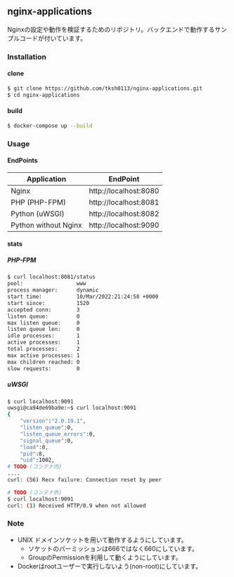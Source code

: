 ## nginx-applications

Nginxの設定や動作を検証するためのリポジトリ。バックエンドで動作するサンプルコードが付いています。
 
### Installation
#### clone
```bash
$ git clone https://github.com/tksh0113/nginx-applications.git
$ cd nginx-applications
```

#### build
```bash
$ docker-compose up --build
```

### Usage
#### EndPoints
|  Application  |  EndPoint  |
| ---- | ---- |
| Nginx | http://localhost:8080 |
| PHP (PHP-FPM)| http://localhost:8081 |
| Python (uWSGI)| http://localhost:8082 |
| Python without Nginx | http://localhost:9090 |

#### stats
##### PHP-FPM
```bash
$ curl localhost:8081/status
pool:                 www
process manager:      dynamic
start time:           10/Mar/2022:21:24:58 +0000
start since:          1520
accepted conn:        3
listen queue:         0
max listen queue:     0
listen queue len:     0
idle processes:       1
active processes:     1
total processes:      2
max active processes: 1
max children reached: 0
slow requests:        0
```

##### uWSGI
```bash
$ curl localhost:9091
uwsgi@ca94de69ba9e:~$ curl localhost:9091
{
	"version":"2.0.19.1",
	"listen_queue":0,
	"listen_queue_errors":0,
	"signal_queue":0,
	"load":0,
	"pid":8,
	"uid":1002,
# TODO (コンテナ内)
....
curl: (56) Recv failure: Connection reset by peer

# TODO (コンテナ外)
$ curl localhost:9091
curl: (1) Received HTTP/0.9 when not allowed
```

### Note
- UNIX ドメインソケットを用いて動作するようにしています。
  - ソケットのパーミッションは666ではなく660にしています。 
  - GroupのPermissionを利用して動くようにしています。
- Dockerはrootユーザーで実行しないよう(non-root)にしています。
 

